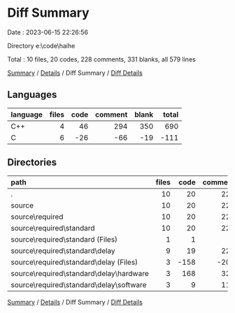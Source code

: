 # Diff Summary

Date : 2023-06-15 22:26:56

Directory e:\\code\\haihe

Total : 10 files,  20 codes, 228 comments, 331 blanks, all 579 lines

[Summary](results.md) / [Details](details.md) / Diff Summary / [Diff Details](diff-details.md)

## Languages
| language | files | code | comment | blank | total |
| :--- | ---: | ---: | ---: | ---: | ---: |
| C++ | 4 | 46 | 294 | 350 | 690 |
| C | 6 | -26 | -66 | -19 | -111 |

## Directories
| path | files | code | comment | blank | total |
| :--- | ---: | ---: | ---: | ---: | ---: |
| . | 10 | 20 | 228 | 331 | 579 |
| source | 10 | 20 | 228 | 331 | 579 |
| source\\required | 10 | 20 | 228 | 331 | 579 |
| source\\required\\standard | 10 | 20 | 228 | 331 | 579 |
| source\\required\\standard (Files) | 1 | 1 | 0 | 0 | 1 |
| source\\required\\standard\\delay | 9 | 19 | 228 | 331 | 578 |
| source\\required\\standard\\delay (Files) | 3 | -158 | -208 | -59 | -425 |
| source\\required\\standard\\delay\\hardware | 3 | 168 | 322 | 224 | 714 |
| source\\required\\standard\\delay\\software | 3 | 9 | 114 | 166 | 289 |

[Summary](results.md) / [Details](details.md) / Diff Summary / [Diff Details](diff-details.md)